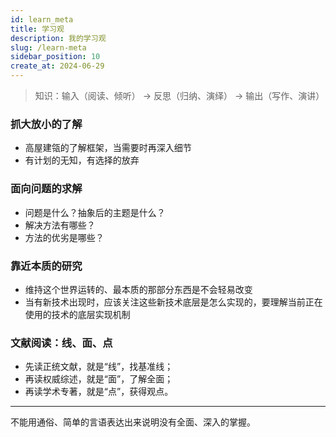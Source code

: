 ```yaml
---
id: learn_meta
title: 学习观
description: 我的学习观
slug: /learn-meta
sidebar_position: 10
create_at: 2024-06-29
---
```




> 知识：输入（阅读、倾听） -> 反思（归纳、演绎） -> 输出（写作、演讲）

### 抓大放小的了解
- 高屋建瓴的了解框架，当需要时再深入细节
- 有计划的无知，有选择的放弃

### 面向问题的求解
- 问题是什么？抽象后的主题是什么？
- 解决方法有哪些？
- 方法的优劣是哪些？

### 靠近本质的研究
- 维持这个世界运转的、最本质的那部分东西是不会轻易改变
- 当有新技术出现时，应该关注这些新技术底层是怎么实现的，要理解当前正在使用的技术的底层实现机制

### 文献阅读：线、面、点
- 先读正统文献，就是“线”，找基准线；
- 再读权威综述，就是“面”，了解全面；
- 再读学术专著，就是“点”，获得观点。

-------------
不能用通俗、简单的言语表达出来说明没有全面、深入的掌握。